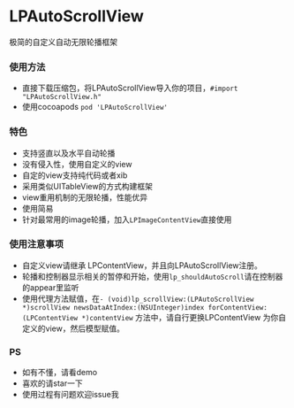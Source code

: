 # LPAutoScrollView

极简的自定义自动无限轮播框架

### 使用方法

* 直接下载压缩包，将LPAutoScrollView导入你的项目，`#import "LPAutoScrollView.h"`
* 使用cocoapods `pod 'LPAutoScrollView'`

### 特色

* 支持竖直以及水平自动轮播
* 没有侵入性，使用自定义的view
* 自定的view支持纯代码或者xib
* 采用类似UITableView的方式构建框架
* view重用机制的无限轮播，性能优异
* 使用简易
* 针对最常用的image轮播，加入`LPImageContentView`直接使用

### 使用注意事项

* 自定义view请继承 LPContentView，并且向LPAutoScrollView注册。
* 轮播和控制器显示相关的暂停和开始，使用` lp_shouldAutoScroll `请在控制器的appear里监听
* 使用代理方法赋值，在`- (void)lp_scrollView:(LPAutoScrollView *)scrollView newsDataAtIndex:(NSUInteger)index forContentView:(LPContentView *)contentView` 方法中，请自行更换LPContentView 为你自定义的view，然后模型赋值。


### PS

* 如有不懂，请看demo
* 喜欢的请star一下
* 使用过程有问题欢迎issue我
